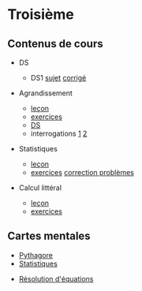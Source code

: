 # Troisième 

## Contenus de cours 
- DS
    - DS1 [sujet](./3eme/301_agrandissement_ds.pdf) [corrigé](.)


- Agrandissement
    - [leçon](./3eme/301_agrandissement_cours.pdf)
    - [exercices](./3eme/301_agrandissement_exercices.pdf)
    - [DS](./3eme/301_agrandissement_ds.pdf)
    - interrogations [1](./3eme/301_agrandissement_interro_correction.pdf) [2](./3eme/301_agrandissement_interro2.pdf)

- Statistiques
    - [leçon](./3eme/302_statistiques_cours.pdf)
    - [exercices](./3eme/302_statistiques_exercices.pdf) [correction problèmes](./3eme/302_statistiques_exercices_correctionPB.pdf)
    
- Calcul littéral
    - [leçon](./3eme/303_litteral_exercices.pdf)
    - [exercices](./3eme/303_litteral_cours.pdf)

## Cartes mentales

- [Pythagore](./3eme/cartes/t-carte-pythagore.pdf)
- [Statistiques](./3eme/cartes/t-carte-statistiques.pdf)
<!-- - [Trigonométrie](./3eme/cartes/t-carte-trigonometrie.pdf) -->
- [Résolution d'équations](./3eme/cartes/t-carte-equations.pdf)